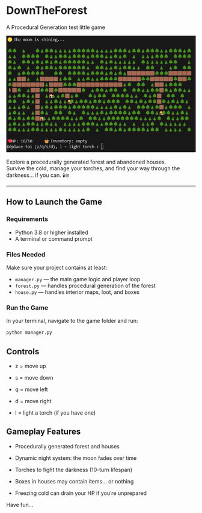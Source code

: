# DownTheForest
A Procedural Generation test little game

![](./medias/game.png)

Explore a procedurally generated forest and abandoned houses.  
Survive the cold, manage your torches, and find your way through the darkness... if you can. 🕯️❄️

---

## How to Launch the Game

### Requirements

- Python 3.8 or higher installed
- A terminal or command prompt

### Files Needed

Make sure your project contains at least:

- `manager.py` — the main game logic and player loop  
- `forest.py` — handles procedural generation of the forest  
- `house.py` — handles interior maps, loot, and boxes

### Run the Game

In your terminal, navigate to the game folder and run:
```bash
python manager.py
```

## Controls
- z = move up

- s = move down

- q = move left

- d = move right

- l = light a torch (if you have one)

## Gameplay Features
- Procedurally generated forest and houses

- Dynamic night system: the moon fades over time

- Torches to fight the darkness (10-turn lifespan)

- Boxes in houses may contain items… or nothing

- Freezing cold can drain your HP if you’re unprepared



Have fun...